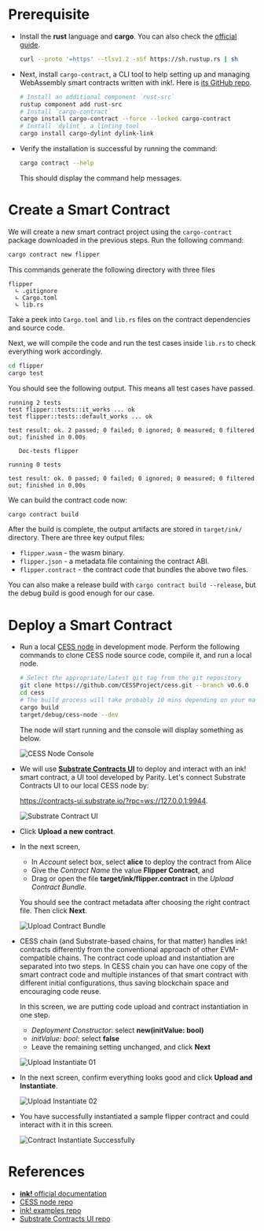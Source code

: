 # Prerequisite

- Install the **rust** language and **cargo**. You can also check the [official guide](https://www.rust-lang.org/tools/install).

   ```bash
   curl --proto '=https' --tlsv1.2 -sSf https://sh.rustup.rs | sh
   ```

- Next, install `cargo-contract`, a CLI tool to help setting up and managing WebAssembly smart contracts written with ink!. Here is [its GitHub repo](https://github.com/paritytech/cargo-contract).

   ```bash
   # Install an additional component `rust-src`
   rustup component add rust-src
   # Install `cargo-contract`
   cargo install cargo-contract --force --locked cargo-contract
   # Install `dylint`, a linting tool
   cargo install cargo-dylint dylink-link
   ```

- Verify the installation is successful by running the command:

   ```bash
   cargo contract --help
   ```

   This should display the command help messages.

# Create a Smart Contract

We will create a new smart contract project using the `cargo-contract` package downloaded in the previous steps. Run the following command:

```bash
cargo contract new flipper
```

This commands generate the following directory with three files

```
flipper
  ∟ .gitignore
  ∟ Cargo.toml
  ∟ lib.rs
```

Take a peek into `Cargo.toml` and `lib.rs` files on the contract dependencies and source code.

Next, we will compile the code and run the test cases inside `lib.rs` to check everything work accordingly.

```bash
cd flipper
cargo test
```

You should see the following output. This means all test cases have passed.

```
running 2 tests
test flipper::tests::it_works ... ok
test flipper::tests::default_works ... ok

test result: ok. 2 passed; 0 failed; 0 ignored; 0 measured; 0 filtered out; finished in 0.00s

   Doc-tests flipper

running 0 tests

test result: ok. 0 passed; 0 failed; 0 ignored; 0 measured; 0 filtered out; finished in 0.00s
```

We can build the contract code now:

```bash
cargo contract build
```

After the build is complete, the output artifacts are stored in `target/ink/` directory. There are three key output files:

- `flipper.wasm` - the wasm binary.
- `flipper.json` - a metadata file containing the contract ABI.
- `flipper.contract` - the contract code that bundles the above two files.

You can also make a release build with `cargo contract build --release`, but the debug build is good enough for our case.

# Deploy a Smart Contract

- Run a local [CESS node](https://github.com/CESSProject/cess) in development mode. Perform the following commands to clone CESS node source code, compile it, and run a local node.

   ```bash
   # Select the appropriate/latest git tag from the git repository
   git clone https://github.com/CESSProject/cess.git --branch v0.6.0
   cd cess
   # The build process will take probably 10 mins depending on your machine spec
   cargo build
   target/debug/cess-node --dev
   ```

   The node will start running and the console will display something as below.

   ![CESS Node Console](../../assets/developer/tutorials/deploy-sc-ink/cess-node.png)

- We will use [**Substrate Contracts UI**](https://github.com/paritytech/contracts-ui) to deploy and interact with an ink! smart contract, a UI tool developed by Parity. Let's connect Substrate Contracts UI to our local CESS node by:

   <https://contracts-ui.substrate.io/?rpc=ws://127.0.0.1:9944>.

   ![Substrate Contract UI](../../assets/developer/tutorials/deploy-sc-ink/substrate-contract-ui.png)

- Click **Upload a new contract**.

- In the next screen,
   - In *Account* select box, select **alice** to deploy the contract from Alice
   - Give the *Contract Name* the value **Flipper Contract**, and
   - Drag or open the file **target/ink/flipper.contract** in the *Upload Contract Bundle*.

   You should see the contract metadata after choosing the right contract file. Then click **Next**.

   ![Upload Contract Bundle](../../assets/developer/tutorials/deploy-sc-ink/upload-contract-bundle.png)

- CESS chain (and Substrate-based chains, for that matter) handles ink! contracts differently from the conventional approach of other EVM-compatible chains. The contract code upload and instantiation are separated into two steps. In CESS chain you can have one copy of the smart contract code and multiple instances of that smart contract with different initial configurations, thus saving blockchain space and encouraging code reuse.

   In this screen, we are putting code upload and contract instantiation in one step.

   - *Deployment Constructor*: select **new(initValue: bool)**
   - *initValue: bool*: select **false**
   - Leave the remaining setting unchanged, and click **Next**

   ![Upload Instantiate 01](../../assets/developer/tutorials/deploy-sc-ink/upload-instantiate-01.png)

- In the next screen, confirm everything looks good and click **Upload and Instantiate**.

   ![Upload Instantiate 02](../../assets/developer/tutorials/deploy-sc-ink/upload-instantiate-02.png)

- You have successfully instantiated a sample flipper contract and could interact with it in this screen.

   ![Contract Instantiate Successfully](../../assets/developer/tutorials/deploy-sc-ink/instantiate-success.png)

# References

- [**ink!** official documentation](https://use.ink/)
- [CESS node repo](https://github.com/CESSProject/cess)
- [ink! examples repo](https://github.com/paritytech/ink-examples)
- [Substrate Contracts UI repo](https://github.com/paritytech/contracts-ui)
